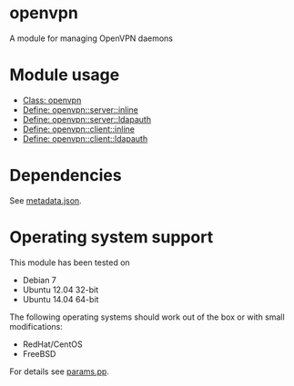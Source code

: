 openvpn
=======

A module for managing OpenVPN daemons

# Module usage

* [Class: openvpn](manifests/init.pp)
* [Define: openvpn::server::inline](manifests/server/inline.pp)
* [Define: openvpn::server::ldapauth](manifests/server/ldapauth.pp)
* [Define: openvpn::client::inline](manifests/client/inline.pp)
* [Define: openvpn::client::ldapauth](manifests/client/ldapauth.pp)

# Dependencies

See [metadata.json](metadata.json).

# Operating system support

This module has been tested on

* Debian 7
* Ubuntu 12.04 32-bit
* Ubuntu 14.04 64-bit

The following operating systems should work out of the box or with small
modifications:

* RedHat/CentOS
* FreeBSD

For details see [params.pp](manifests/params.pp).
